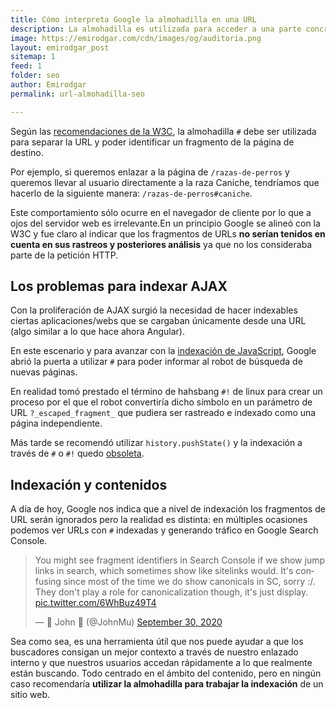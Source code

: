 ```yaml
---
title: Cómo interpreta Google la almohadilla en una URL
description: La almohadilla es utilizada para acceder a una parte concreta de la página web.
image: https://emirodgar.com/cdn/images/og/auditoria.png
layout: emirodgar_post
sitemap: 1
feed: 1
folder: seo
author: Emirodgar
permalink: url-almohadilla-seo

---
```


Según las [recomendaciones de la W3C](https://www.w3.org/Addressing/URL/4_URI_Recommentations.html), la almohadilla `#` debe ser utilizada para separar la URL y poder identificar un fragmento de la página de destino.

Por ejemplo, si queremos enlazar a la página de `/razas-de-perros` y queremos llevar al usuario directamente a la raza Caniche, tendríamos que hacerlo de la siguiente manera: `/razas-de-perros#caniche`.

Este comportamiento sólo ocurre en el navegador de cliente por lo que a ojos del servidor web es irrelevante.En un principio Google se alineó con la W3C y fue claro al indicar que los fragmentos de URLs **no serían tenidos en cuenta en sus rastreos y posteriores análisis** ya que no los consideraba parte de la petición HTTP.

## Los problemas para indexar AJAX

Con la proliferación de AJAX surgió la necesidad de hacer indexables ciertas aplicaciones/webs que se cargaban únicamente desde una URL (algo similar a lo que hace ahora Angular).

En este escenario y para avanzar con la [indexación de JavaScript](https://developers.google.com/search/docs/advanced/javascript/javascript-seo-basics), Google abrió la puerta a utilizar `#` para poder informar al robot de búsqueda de nuevas páginas.

En realidad tomó prestado el término de hahsbang `#!` de linux para crear un proceso por el que el robot convertiría dicho símbolo en un parámetro de URL `?_escaped_fragment_` que pudiera ser rastreado e indexado como una página independiente.

Más tarde se recomendó utilizar `history.pushState()` y la indexación a través de `#` o `#!` quedo [obsoleta](https://developers.google.com/search/blog/2015/10/deprecating-our-ajax-crawling-scheme).

## Indexación y contenidos

A día de hoy, Google nos indica que a nivel de indexación los fragmentos de URL serán ignorados pero la realidad es distinta: en múltiples ocasiones podemos ver URLs con `#` indexadas y generando tráfico en Google Search Console.

<blockquote class="twitter-tweet"><p lang="en" dir="ltr">You might see fragment identifiers in Search Console if we show jump links in search, which sometimes show like sitelinks would. It&#39;s confusing since most of the time we do show canonicals in SC, sorry :/. They don&#39;t play a role for canonicalization though, it&#39;s just display. <a href="https://t.co/6WhBuz49T4">pic.twitter.com/6WhBuz49T4</a></p>&mdash; 🍌 John 🍌 (@JohnMu) <a href="https://twitter.com/JohnMu/status/1311419771871731712?ref_src=twsrc%5Etfw">September 30, 2020</a></blockquote> <script async src="https://platform.twitter.com/widgets.js" charset="utf-8"></script>

Sea como sea, es una herramienta útil que nos puede ayudar a que los buscadores consigan un mejor contexto a través de nuestro enlazado interno y que nuestros usuarios accedan rápidamente a lo que realmente están buscando. Todo centrado en el ámbito del contenido, pero en ningún caso recomendaría **utilizar la almohadilla para trabajar la indexación** de un sitio web. 




<!--stackedit_data:
eyJoaXN0b3J5IjpbLTExOTQzNzk4ODAsLTEyNzE1MTg0NDVdfQ
==
-->